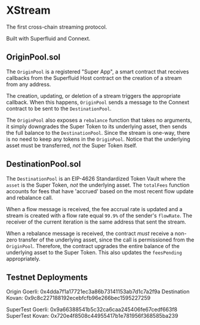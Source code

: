 # XStream

The first cross-chain streaming protocol.

Built with Superfluid and Connext.

## OriginPool.sol

The `OriginPool` is a registered "Super App", a smart contract that receives
callbacks from the Superfluid Host contract on the creation of a stream from
any address.

The creation, updating, or deletion of a stream triggers the appropriate
callback. When this happens, `OriginPool` sends a message to the Connext
contract to be sent to the `DestinationPool`.

The `OriginPool` also exposes a `rebalance` function that takes no arguments,
it simply downgrades the Super Token to its underlying asset, then sends the
full balance to the `DestinationPool`. Since the stream is one-way, there is no
need to keep any tokens in the `OriginPool`. Notice that the underlying asset
must be transferred, _not_ the Super Token itself.

## DestinationPool.sol

The `DestinationPool` is an EIP-4626 Standardized Token Vault where the `asset`
is the Super Token, _not_ the underlying asset. The `totalFees` function
accounts for fees that have 'accrued' based on the most recent flow update and
rebalance call.

When a flow message is received, the fee accrual rate is updated and a stream
is created with a flow rate equal `99.9%` of the sender's `flowRate`. The
receiver of the current iteration is the same address that sent the stream.

When a rebalance message is received, the contract _must_ receive a non-zero
transfer of the underlying asset, since the call is permissioned from the
`OriginPool`. Therefore, the contract upgrades the entire balance of the
underlying asset to the Super Token. This also updates the `feesPending`
appropriately.

## Testnet Deployments

Origin Goerli:     0x4dda7f1a17721ec3a86b73141153ab7d1c7a2f9a
Destination Kovan: 0x9c8c227188192ecebfcfb96e266bec1595227259

SuperTest Goerli: 0x9a66388541b5c32ca6caa245406fe67cedf663f8
SuperTest Kovan:  0x720e4f8508c44955417b1e781956f368585ba239

